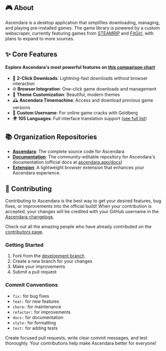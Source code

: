 ## 🎮 About

Ascendara is a desktop application that simplifies downloading, managing, and playing pre-installed games. The game library is powered by a custom webscraper, currently featuring games from [STEAMRIP](https://ascendara.app/sources/steamrip) and [FitGirl](https://ascendara.app/sources/fitgirl), with plans to expand to more sources.

## ✨ Core Features

#### Explore Ascendara's most powerful features on [this comparison chart](https://ascendara.app/learn-more#comparison)

- 🚀 **2-Click Downloads**: Lightning-fast downloads without browser interaction
- 🌐 **Browser Integration**: One-click game downloads and management
- 🎨 **Theme Customization**: Beautiful, modern themes
- 🕰 **Ascendara Timemachine**: Access and download previous game versions
- 👤 **Custom Username**: For online game cracks with Goldberg
- 🌍 **105 Languages**: Full interface translation support ([see full list](https://github.com/Ascendara/ascendara#-features))

## 📚 Organization Repositories

- [**Ascendara**](https://github.com/ascendara/ascendara): The complete source code for Ascendara
- [**Documentation**](https://github.com/ascendara/docs): The community-editable repository for Ascendara's documentation (official docs at [ascendara.app/docs](https://ascendara.app/docs))
- [**Extension**](https://github.com/ascendara/extension): A lightweight browser extension that enhances your Ascendara experience.

## 🤝 Contributing

Contributing to Ascendara is the best way to get your desired features, bug fixes, or improvements into the official build! When your contribution is accepted, your changes will be credited with your GitHub username in the [Ascendara changelogs](https://ascendara.app/changelog).

Check out all the amazing people who have already contributed on the [contributors page](https://github.com/Ascendara/ascendara/graphs/contributors).

### Getting Started

1. Fork from the [development branch](https://github.com/Ascendara/ascendara/tree/development)
2. Create a new branch for your changes
3. Make your improvements
4. Submit a pull request

### Commit Conventions

- `fix:` for bug fixes
- `feat:` for new features
- `chore:` for maintenance
- `refactor:` for improvements
- `docs:` for documentation
- `style:` for formatting
- `test:` for adding tests

Create focused pull requests, write clear commit messages, and test thoroughly. Your contributions help make Ascendara better for everyone!
